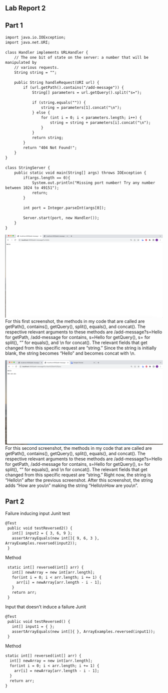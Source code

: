 Lab Report 2
---

Part 1
---

```
import java.io.IOException;
import java.net.URI;

class Handler implements URLHandler {
    // The one bit of state on the server: a number that will be manipulated by
    // various requests.
    String string = "";

    public String handleRequest(URI url) {
        if (url.getPath().contains("/add-message")) {
            String[] parameters = url.getQuery().split("s=");
            
            if (string.equals("")) {
                string = parameters[1].concat("\n");
            } else {
                for (int i = 0; i < parameters.length; i++) {
                    string = string + parameters[i].concat("\n");     
                }
            } 
            return string;
        } 
        return "404 Not Found!";
    }
}

class StringServer {
    public static void main(String[] args) throws IOException {
        if(args.length == 0){
            System.out.println("Missing port number! Try any number between 1024 to 49151");
            return;
        }

        int port = Integer.parseInt(args[0]);

        Server.start(port, new Handler());
    }
}
```
![test1](pictures/LR3/1.png)
For this first screenshot, the methods in my code that are called are getPath(), contains(), getQuery(), split(), equals(), and concat(). The respective relevant arguments to these  methods are /add-message?s=Hello for getPath, /add-message for contains, s=Hello for getQuery(), s= for split(), “” for equals(), and \n for concat(). The relevant fields that get changed from this specific request are “string.” Since the string is initially blank,  the string becomes “Hello” and becomes concat with \n. 

![test1](pictures/LR3/2.png)
For this second screenshot, the methods in my code that are called are getPath(), contains(), getQuery(), split(), equals(), and concat(). The respective relevant arguments to these  methods are /add-message?s=Hello for getPath, /add-message for contains, s=Hello for getQuery(), s= for split(), “” for equals(), and \n for concat(). The relevant fields that get changed from this specific request are “string.” Right now, the string is “Hello\n” after the previous screenshot. After this screenshot, the string adds “How are you\n” making the string “Hello\nHow are you\n”.

Part 2
---
Failure inducing input Junit test

```
@Test
 public void testReversed2() {
   int[] input2 = { 3, 6, 9 };
   assertArrayEquals(new int[]{ 9, 6, 3 }, ArrayExamples.reversed(input2));
 }
```

Method

```
 static int[] reversed(int[] arr) {
   int[] newArray = new int[arr.length];
   for(int i = 0; i < arr.length; i += 1) {
     arr[i] = newArray[arr.length - i - 1];
   }
   return arr;
 }

```

Input that doesn't induce a failure
Junit

```
@Test
 public void testReversed() {
   int[] input1 = { };
   assertArrayEquals(new int[]{ }, ArrayExamples.reversed(input1));
 }
 ```
 
 Method
 
 ```
 static int[] reversed(int[] arr) {
   int[] newArray = new int[arr.length];
   for(int i = 0; i < arr.length; i += 1) {
     arr[i] = newArray[arr.length - i - 1];
   }
   return arr;
 }
```


